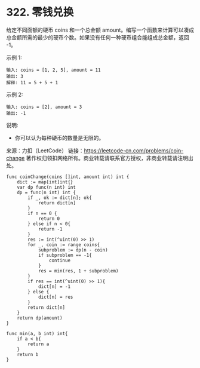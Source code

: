 # 322. 零钱兑换

给定不同面额的硬币 coins 和一个总金额 amount。编写一个函数来计算可以凑成总金额所需的最少的硬币个数。如果没有任何一种硬币组合能组成总金额，返回 -1。

示例 1:

```text
输入: coins = [1, 2, 5], amount = 11
输出: 3
解释: 11 = 5 + 5 + 1
```

示例 2:

```text
输入: coins = [2], amount = 3
输出: -1
```

说明:

- 你可以认为每种硬币的数量是无限的。

来源：力扣（LeetCode）
链接：<https://leetcode-cn.com/problems/coin-change>
著作权归领扣网络所有。商业转载请联系官方授权，非商业转载请注明出处。

```golang
func coinChange(coins []int, amount int) int {
    dict := map[int]int{}
    var dp func(n int) int
    dp = func(n int) int {
        if _, ok := dict[n]; ok{
            return dict[n]
        }
        if n == 0 {
            return 0
        } else if n < 0{
            return -1
        }
        res := int(^uint(0) >> 1)
        for _, coin := range coins{
            subproblem := dp(n - coin)
            if subproblem == -1{
                continue
            }
            res = min(res, 1 + subproblem)
        }
        if res == int(^uint(0) >> 1){
            dict[n] = -1
        } else {
            dict[n] = res
        }
        return dict[n]
    }
    return dp(amount)
}

func min(a, b int) int{
    if a < b{
        return a
    }
    return b
}
```
